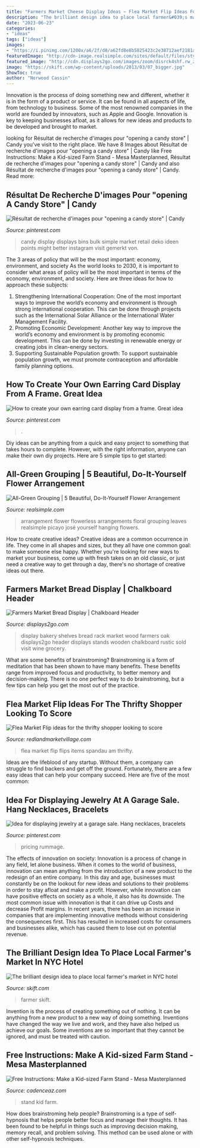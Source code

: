 ```yaml
---
title: "Farmers Market Cheese Display Ideas ~ Flea Market Flip Ideas For The Thrifty Shopper Looking To Score"
description: "The brilliant design idea to place local farmer&#039;s market in nyc hotel"
date: "2023-06-23"
categories:
- "ideas"
tags: ["ideas"]
images:
- "https://i.pinimg.com/1200x/a6/2f/d8/a62fd8e8b5825423c2e38712aef2181a.jpg"
featuredImage: "http://cdn-image.realsimple.com/sites/default/files/styles/rs_photo_gallery_vert/public/green-grouping_0.jpg?itok=1g_SBh1X"
featured_image: "http://cdn.displays2go.com/images/zoom/disrck4shf.rw_zoom.jpg"
image: "https://skift.com/wp-content/uploads/2013/03/07_bigger.jpg"
ShowToc: true
author: "Norwood Cassin"
---
```



Innovation is the process of doing something new and different, whether it is in the form of a product or service. It can be found in all aspects of life, from technology to business. Some of the most renowned companies in the world are founded by innovators, such as Apple and Google. Innovation is key to keeping businesses afloat, as it allows for new ideas and products to be developed and brought to market.

	

		
looking for Résultat de recherche d&#039;images pour &quot;opening a candy store&quot; | Candy you've visit to the right place. We have 8 Images about Résultat de recherche d&#039;images pour &quot;opening a candy store&quot; | Candy like Free Instructions: Make a Kid-sized Farm Stand - Mesa Masterplanned, Résultat de recherche d&#039;images pour &quot;opening a candy store&quot; | Candy and also Résultat de recherche d&#039;images pour &quot;opening a candy store&quot; | Candy. Read more:
		
    
## Résultat De Recherche D&#039;images Pour &quot;opening A Candy Store&quot; | Candy

<img loading=lazy src="https://i.pinimg.com/originals/3c/8c/71/3c8c71d147ef96a2dbf4d890a604fd32.jpg" onerror="this.onerror=null;this.src='https://tse1.mm.bing.net/th?id=OIP.OaSoFhz0adOpRzCcLmMl_wHaJQ&amp;pid=15.1';" alt="Résultat de recherche d&#039;images pour &quot;opening a candy store&quot; | Candy">

_Source: pinterest.com_

>candy display displays bins bulk simple market retail deko ideen points might better instagram visit gemerkt von. 

	

The 3 areas of policy that will be the most important: economy, environment, and society
As the world looks to 2030, it is important to consider what areas of policy will be the most important in terms of the economy, environment, and society. Here are three ideas for how to approach these subjects: 
1. Strengthening International Cooperation: One of the most important ways to improve the world’s economy and environment is through strong international cooperation. This can be done through projects such as the International Solar Alliance or the International Water Management Facility. 
2. Promoting Economic Development: Another key way to improve the world’s economy and environment is by promoting economic development. This can be done by investing in renewable energy or creating jobs in clean-energy sectors. 
3. Supporting Sustainable Population growth: To support sustainable population growth, we must promote contraception and affordable family planning options.

    
## How To Create Your Own Earring Card Display From A Frame. Great Idea

<img loading=lazy src="https://i.pinimg.com/736x/de/26/6b/de266b6a5ed85e346253c811e7491ea5.jpg" onerror="this.onerror=null;this.src='https://tse3.mm.bing.net/th?id=OIP.I21chWb0KXrVibBjXdHL2wHaHa&amp;pid=15.1';" alt="How to create your own earring card display from a frame. Great idea">

_Source: pinterest.com_

>. 

	

Diy ideas can be anything from a quick and easy project to something that takes hours to complete. However, with the right information, anyone can make their own diy projects. Here are 5 simple tips to get started:

    
## All-Green Grouping | 5 Beautiful, Do-It-Yourself Flower Arrangement

<img loading=lazy src="http://cdn-image.realsimple.com/sites/default/files/styles/rs_photo_gallery_vert/public/green-grouping_0.jpg?itok=1g_SBh1X" onerror="this.onerror=null;this.src='https://tse1.mm.bing.net/th?id=OIP.1wzPd8bfdjJdRlA5OrGNnAHaI0&amp;pid=15.1';" alt="All-Green Grouping | 5 Beautiful, Do-It-Yourself Flower Arrangement">

_Source: realsimple.com_

>arrangement flower flowerless arrangements floral grouping leaves realsimple picayo josé yourself hanging flowers. 

	

How to create creative ideas?
Creative ideas are a common occurrence in life. They come in all shapes and sizes, but they all have one common goal: to make someone else happy. Whether you're looking for new ways to market your business, come up with fresh takes on an old classic, or just need a creative way to get through a day, there's no shortage of creative ideas out there.

    
## Farmers Market Bread Display | Chalkboard Header

<img loading=lazy src="http://cdn.displays2go.com/images/zoom/disrck4shf.rw_zoom.jpg" onerror="this.onerror=null;this.src='https://tse2.mm.bing.net/th?id=OIP.3rodLcHZzq_AdoUmms5FTgHaOc&amp;pid=15.1';" alt="Farmers Market Bread Display | Chalkboard Header">

_Source: displays2go.com_

>display bakery shelves bread rack market wood farmers oak displays2go header displays stands wooden chalkboard rustic sold visit wine grocery. 

	

What are some benefits of brainstroming?
Brainstroming is a form of meditation that has been shown to have many benefits. These benefits range from improved focus and productivity, to better memory and decision-making. There is no one perfect way to do brainstroming, but a few tips can help you get the most out of the practice.

    
## Flea Market Flip Ideas For The Thrifty Shopper Looking To Score

<img loading=lazy src="https://redlandmarketvillage.com/wp-content/uploads/Screen-Shot-2016-11-11-at-2.34.08-AM.png" onerror="this.onerror=null;this.src='https://tse1.mm.bing.net/th?id=OIP.n8ZOisYlaM2TNziF1ldnTQHaD2&amp;pid=15.1';" alt="Flea Market Flip ideas for the thrifty shopper looking to score">

_Source: redlandmarketvillage.com_

>flea market flip flips items spandau am thrifty. 

	

Ideas are the lifeblood of any startup. Without them, a company can struggle to find backers and get off the ground. Fortunately, there are a few easy ideas that can help your company succeed. Here are five of the most common: 

    
## Idea For Displaying Jewelry At A Garage Sale. Hang Necklaces, Bracelets

<img loading=lazy src="https://i.pinimg.com/1200x/a6/2f/d8/a62fd8e8b5825423c2e38712aef2181a.jpg" onerror="this.onerror=null;this.src='https://tse1.mm.bing.net/th?id=OIP.4lfHjub5w5HIXnvcS9IJkwHaJ4&amp;pid=15.1';" alt="Idea for displaying jewelry at a garage sale. Hang necklaces, bracelets">

_Source: pinterest.com_

>pricing rummage. 

	

The effects of innovation on society:
Innovation is a process of change in any field, let alone business. When it comes to the world of business, innovation can mean anything from the introduction of a new product to the redesign of an entire company. In this day and age, businesses must constantly be on the lookout for new ideas and solutions to their problems in order to stay afloat and make a profit.
However, while innovation can have positive effects on society as a whole, it also has its downside. The most common issue with innovation is that it can drive up Costs and decrease Profit margins. In recent years, there has been an increase in companies that are implementing innovative methods without considering the consequences first. This has resulted in increased costs for consumers and businesses alike, which has caused them to lose out on potential revenue.

    
## The Brilliant Design Idea To Place Local Farmer&#039;s Market In NYC Hotel

<img loading=lazy src="https://skift.com/wp-content/uploads/2013/03/07_bigger.jpg" onerror="this.onerror=null;this.src='https://tse2.mm.bing.net/th?id=OIP.6Yv-Q9XG2m38GjIchFRLCwHaEg&amp;pid=15.1';" alt="The brilliant design idea to place local farmer&#039;s market in NYC hotel">

_Source: skift.com_

>farmer skift. 

	

Invention is the process of creating something out of nothing. It can be anything from a new product to a new way of doing something. Inventions have changed the way we live and work, and they have also helped us achieve our goals. Some inventions are so important that they cannot be ignored, and must be treated with caution.

    
## Free Instructions: Make A Kid-sized Farm Stand - Mesa Masterplanned

<img loading=lazy src="http://cadenceaz.com/wp-content/uploads/2016/08/farmstandHERO-750x1024.jpg" onerror="this.onerror=null;this.src='https://tse2.mm.bing.net/th?id=OIP.ZHjMAf8sPi2XgFaomTRz1QHaKH&amp;pid=15.1';" alt="Free Instructions: Make a Kid-sized Farm Stand - Mesa Masterplanned">

_Source: cadenceaz.com_

>stand kid farm. 

	

How does brainstroming help people?
Brainstroming is a type of self-hypnosis that helps people better focus and manage their thoughts. It has been found to be helpful in things such as improving decision making, memory recall, and problem solving. This method can be used alone or with other self-hypnosis techniques.

